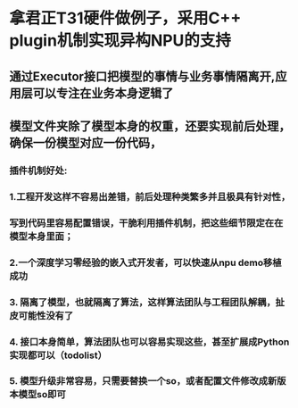 # 拿君正T31硬件做例子，采用C++ plugin机制实现异构NPU的支持

## 通过Executor接口把模型的事情与业务事情隔离开,应用层可以专注在业务本身逻辑了

## 模型文件夹除了模型本身的权重，还要实现前后处理，确保一份模型对应一份代码，
### 插件机制好处:
###  1.工程开发这样不容易出差错，前后处理种类繁多并且极具有针对性，
###    写到代码里容易配置错误，干脆利用插件机制，把这些细节限定在在模型本身里面；
###  2.一个深度学习零经验的嵌入式开发者，可以快速从npu demo移植成功
###  3. 隔离了模型，也就隔离了算法，这样算法团队与工程团队解耦，扯皮可能性没有了
###  4. 接口本身简单，算法团队也可以容易实现这些，甚至扩展成Python实现都可以（todolist）
###  5. 模型升级非常容易，只需要替换一个so，或者配置文件修改成新版本模型so即可



